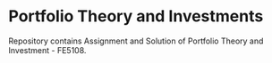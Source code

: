 # Portfolio Theory and Investments

Repository contains Assignment and Solution of Portfolio Theory and Investment - FE5108.